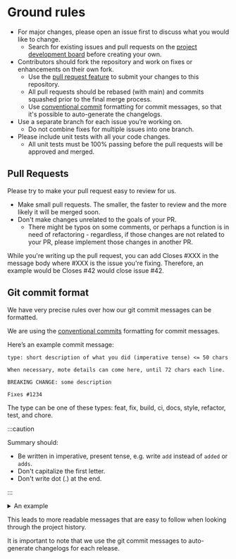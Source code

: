 # Ground rules

* For major changes, please open an issue first to discuss what you would like to change. 
  * Search for existing issues and pull requests on the [project development board](https://github.com/equinor/template-fastapi-react/projects/1) before creating your own.
* Contributors should fork the repository and work on fixes or enhancements on their own fork.
  * Use the [pull request feature](https://docs.github.com/en/pull-requests/collaborating-with-pull-requests/proposing-changes-to-your-work-with-pull-requests/creating-a-pull-request-from-a-fork) to submit your changes to this  repository.
  * All pull requests should be rebased (with main) and commits squashed prior to the final merge process.
  * Use [conventional commit](https://www.conventionalcommits.org/en/v1.0.0/) formatting for commit messages, so that it's possible to auto-generate the changelogs.
* Use a separate branch for each issue you’re working on. 
  * Do not combine fixes for multiple issues into one branch. 
* Please include unit tests with all your code changes.
  * All unit tests must be 100% passing before the pull requests will be approved and merged.
  
## Pull Requests

Please try to make your pull request easy to review for us.

* Make small pull requests. The smaller, the faster to review and the more likely it will be merged soon.
* Don't make changes unrelated to the goals of your PR. 
  * There might be typos on some comments, or perhaps a function is in need of refactoring - regardless, if those changes are not related to your PR, please implement those changes in another PR.

While you're writing up the pull request, you can add Closes #XXX in the message body where #XXX is the issue you're fixing. Therefore, an example would be Closes #42 would close issue #42.

## Git commit format

We have very precise rules over how our git commit messages can be formatted. 

We are using the [conventional commits](https://www.conventionalcommits.org/en/v1.0.0/) formatting for commit messages.

Here’s an example commit message:

```
type: short description of what you did (imperative tense) <= 50 chars

When necessary, mote details can come here, until 72 chars each line.

BREAKING CHANGE: some description

Fixes #1234
```

The type can be one of these types: feat, fix, build, ci, docs, style, refactor, test, and chore.

:::caution

Summary should:

* Be written in imperative, present tense, e.g. write `add` instead of `added` or `adds`. 
* Don't capitalize the first letter. 
* Don't write dot (.) at the end.
 
:::

<details>
   <summary>An example</summary>

patches (1.0.0 → 1.0.1)

```
git commit -a -m "fix(parsing): fixed a bug in our parser"
```

features (1.0.0 → 1.1.0)

```
git commit -a -m "feat(parser): we now have a parser \o/"
```

breaking changes (1.0.0 → 2.0.0)

```
git commit -a -m "feat(new-parser): introduces a new parsing library
BREAKING CHANGE: new library does not support foo-construct"
```

Complete: 

```
refactor!: foo-bar replaces bar-foo

bar-foo does not fit other solutions, use standard convention foo-bar

AB#11
Closes #22, AB#33, equinor/otherrepo#44

BREAKING CHANGE:

'bar-foo' command has changed from 'bar-foo' to 'foo-bar'

To migrate your project, change all command where you use 'bar-foo' with 'foo-bar'

Co-authored-by: Elliot Alderson
```


</details>

This leads to more readable messages that are easy to follow when looking through the project history.

It is important to note that we use the git commit messages to auto-generate changelogs for each release.

<!---
### Trunk based development

* The main branch should always be deployable.

* We release directly from the trunk and do not create a branch for a release.

* Do not to commit directly to the trunk instead one should create a short lived feature branch (should not last for more than 1-3 days).
-->

